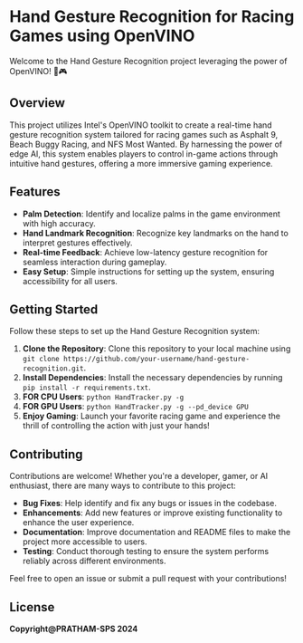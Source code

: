 # Hand Gesture Recognition for Racing Games using OpenVINO

Welcome to the Hand Gesture Recognition project leveraging the power of  OpenVINO! 🚗🎮

## Overview

This project utilizes Intel's OpenVINO toolkit to create a real-time hand gesture recognition system tailored for racing games such as Asphalt 9, Beach Buggy Racing, and NFS Most Wanted. By harnessing the power of edge AI, this system enables players to control in-game actions through intuitive hand gestures, offering a more immersive gaming experience.

## Features

- **Palm Detection**: Identify and localize palms in the game environment with high accuracy.
- **Hand Landmark Recognition**: Recognize key landmarks on the hand to interpret gestures effectively.
- **Real-time Feedback**: Achieve low-latency gesture recognition for seamless interaction during gameplay.
- **Easy Setup**: Simple instructions for setting up the system, ensuring accessibility for all users.

## Getting Started

Follow these steps to set up the Hand Gesture Recognition system:

1. **Clone the Repository**: Clone this repository to your local machine using `git clone https://github.com/your-username/hand-gesture-recognition.git`.
2. **Install Dependencies**: Install the necessary dependencies by running `pip install -r requirements.txt`.
3. **FOR CPU Users**: `python HandTracker.py -g`
4. **FOR GPU Users**: `python HandTracker.py -g --pd_device GPU`
5. **Enjoy Gaming**: Launch your favorite racing game and experience the thrill of controlling the action with just your hands!

## Contributing

Contributions are welcome! Whether you're a developer, gamer, or AI enthusiast, there are many ways to contribute to this project:

- **Bug Fixes**: Help identify and fix any bugs or issues in the codebase.
- **Enhancements**: Add new features or improve existing functionality to enhance the user experience.
- **Documentation**: Improve documentation and README files to make the project more accessible to users.
- **Testing**: Conduct thorough testing to ensure the system performs reliably across different environments.

Feel free to open an issue or submit a pull request with your contributions!

## License

**Copyright@PRATHAM-SPS 2024**
